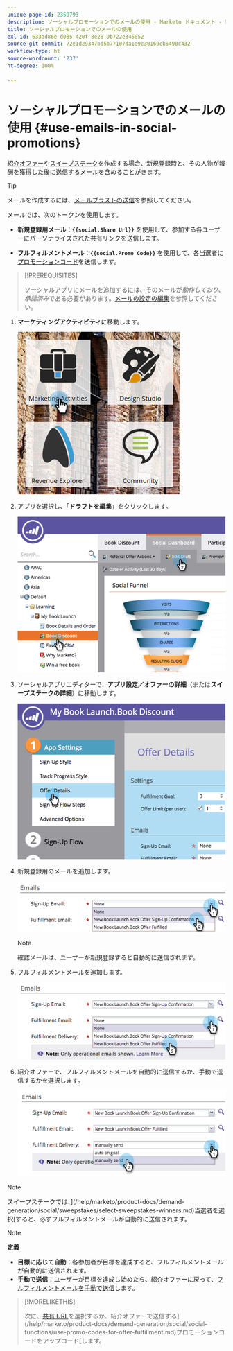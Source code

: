 ```yaml
---
unique-page-id: 2359793
description: ソーシャルプロモーションでのメールの使用 - Marketo ドキュメント - 製品ドキュメント
title: ソーシャルプロモーションでのメールの使用
exl-id: 633ad86e-d085-420f-8e28-9b722e345852
source-git-commit: 72e1d29347bd5b77107da1e9c30169cb6490c432
workflow-type: ht
source-wordcount: '237'
ht-degree: 100%

---
```


# ソーシャルプロモーションでのメールの使用 {#use-emails-in-social-promotions}

[紹介オファー](/help/marketo/product-docs/demand-generation/social/referral-offers/create-a-referral-offer.md)や[スイープステーク](/help/marketo/product-docs/demand-generation/social/sweepstakes/create-sweepstakes.md)を作成する場合、新規登録時と、その人物が報酬を獲得した後に送信するメールを含めることがきます。

>[!TIP]
>
>メールを作成するには、[メールブラストの送信](/help/marketo/getting-started/quick-wins/send-an-email.md)を参照してください。

メールでは、次のトークンを使用します。

* **新規登録用メール**：**`{{social.Share Url}}`** を使用して、参加する各ユーザーにパーソナライズされた共有リンクを送信します。

* **フルフィルメントメール**：**`{{social.Promo Code}}`** を使用して、各当選者に[プロモーションコード](/help/marketo/product-docs/demand-generation/social/social-functions/use-promo-codes-for-offer-fulfillment.md)を送信します。

>[!PREREQUISITES]
>
>ソーシャルアプリにメールを追加するには、そのメールが&#x200B;_動作しており_、_承認済み_&#x200B;である必要があります。[メールの設定の編集](/help/marketo/product-docs/email-marketing/general/functions-in-the-editor/make-an-email-operational.md)を参照してください。

1. **マーケティングアクティビティ**&#x200B;に移動します。

   ![](assets/ma.png)

1. アプリを選択し、「**ドラフトを編集**」をクリックします。

   ![](assets/image2014-9-19-16-3a12-3a33.png)

1. ソーシャルアプリエディターで、**アプリ設定／オファーの詳細**（または&#x200B;**スイープステークの詳細**）に移動します。

   ![](assets/image2014-9-19-16-3a12-3a41.png)

1. 新規登録用のメールを追加します。

   ![](assets/image2014-9-19-16-3a12-3a49.png)

   >[!NOTE]
   >
   >確認メールは、ユーザーが新規登録すると自動的に送信されます。

1. フルフィルメントメールを追加します。

   ![](assets/image2014-9-19-16-3a15-3a26.png)

1. 紹介オファーで、フルフィルメントメールを自動的に送信するか、手動で送信するかを選択します。

   ![](assets/image2014-9-19-16-3a15-3a36.png)

>[!NOTE]
>
>スイープステークでは、](/help/marketo/product-docs/demand-generation/social/sweepstakes/select-sweepstakes-winners.md)当選者を選択[すると、必ずフルフィルメントメールが自動的に送信されます。

>[!NOTE]
>
>**定義**
>
>* **目標に応じて自動**：各参加者が目標を達成すると、フルフィルメントメールが自動的に送信されます。
>* **手動で送信**：ユーザーが目標を達成し始めたら、紹介オファーに戻って、[フルフィルメントメールを手動で送信](/help/marketo/product-docs/demand-generation/social/referral-offers/send-referral-offer-fulfillment-email.md)します。

>



>[!MORELIKETHIS]
>
>次に、[共有 URL](/help/marketo/product-docs/demand-generation/social/social-functions/choose-the-share-url-for-a-social-app.md)を選択するか、紹介オファーで送信する](/help/marketo/product-docs/demand-generation/social/social-functions/use-promo-codes-for-offer-fulfillment.md)プロモーションコードをアップロード[します。

